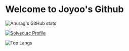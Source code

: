 # Welcome to Joyoo's Github

<!--
**dbwhdtjr0457/dbwhdtjr0457** is a ✨ _special_ ✨ repository because its `README.md` (this file) appears on your GitHub profile.

Here are some ideas to get you started:

- 🔭 I’m currently working on ...
- 🌱 I’m currently learning ...
- 👯 I’m looking to collaborate on ...
- 🤔 I’m looking for help with ...
- 💬 Ask me about ...
- 📫 How to reach me: ...
- 😄 Pronouns: ...
- ⚡ Fun fact: ...
-->

![Anurag's GitHub stats](https://github-readme-stats.vercel.app/api?username=dbwhdtjr0457&show_icons=true&theme=radical) 

[![Solved.ac Profile](http://mazassumnida.wtf/api/generate_badge?boj=dbwhdtjr0457)](https://solved.ac/dbwhdtjr0457)

![Top Langs](https://github-readme-stats.vercel.app/api/top-langs/?username=dbwhdtjr0457)
